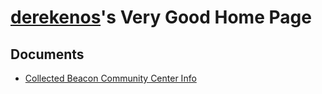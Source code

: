 
# [derekenos](https://derekenos.com/)'s Very Good Home Page

## Documents

- [Collected Beacon Community Center Info](2023-past-and-future-beacon-community-center-info)
